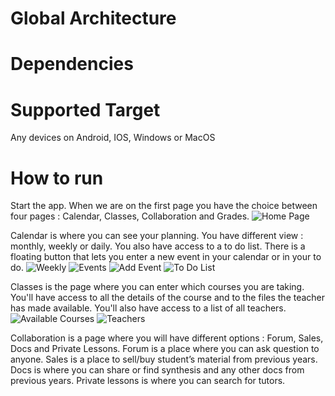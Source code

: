 # Global Architecture

# Dependencies

# Supported Target
Any devices on Android, IOS, Windows or MacOS

# How to run
Start the app. When we are on the first page you have the choice between four pages : Calendar, Classes, Collaboration and Grades.
![Home Page](chemin/vers/image)

Calendar is where you can see your planning. You have different view : monthly, weekly or daily. You also have access to a to do list. There is a floating button that lets you enter a new event in your calendar or in your to do.
![Weekly](chemin/vers/image) ![Events](chemin/vers/image) ![Add Event](chemin/vers/image) ![To Do List](chemin/vers/image)

Classes is the page where you can enter which courses you are taking. You'll have access to all the details of the course and to the files the teacher has made available. You'll also have access to a list of all teachers. 
![Available Courses](chemin/vers/image) ![Teachers](chemin/vers/image)

Collaboration is a page where you will have different options : Forum, Sales, Docs and Private Lessons. Forum is a place where you can ask question to anyone. Sales is a place to sell/buy student’s material from previous years. Docs is where you can share or find synthesis and any other docs from previous years. Private lessons is where you can search for tutors.   
